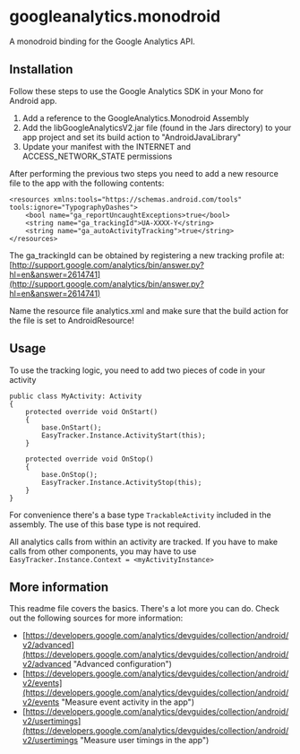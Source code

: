 googleanalytics.monodroid
=========================

A monodroid binding for the Google Analytics API.

Installation
-----
Follow these steps to use the Google Analytics SDK in your Mono for Android app.

1. Add a reference to the GoogleAnalytics.Monodroid Assembly
2. Add the libGoogleAnalyticsV2.jar file (found in the Jars directory) to your app project and set its build action to "AndroidJavaLibrary"
2. Update your manifest with the INTERNET and ACCESS\_NETWORK\_STATE permissions

After performing the previous two steps you need to add a new resource file to the app with the following contents:

    <resources xmlns:tools="https://schemas.android.com/tools" tools:ignore="TypographyDashes">
        <bool name="ga_reportUncaughtExceptions>true</bool>
        <string name="ga_trackingId">UA-XXXX-Y</string>
	    <string name="ga_autoActivityTracking">true</string>
    </resources>

The ga_trackingId can be obtained by registering a new tracking profile at: [http://support.google.com/analytics/bin/answer.py?hl=en&answer=2614741](http://support.google.com/analytics/bin/answer.py?hl=en&answer=2614741)

Name the resource file analytics.xml and make sure that the build action for the file is set to AndroidResource!

Usage
-----
To use the tracking logic, you need to add two pieces of code in your activity

    public class MyActivity: Activity
	{
		protected override void OnStart()
		{
			base.OnStart();
			EasyTracker.Instance.ActivityStart(this);
		}

		protected override void OnStop()
		{
			base.OnStop();
			EasyTracker.Instance.ActivityStop(this);
		}
	}

For convenience there's a base type `TrackableActivity` included in the assembly. The use of this base type is not required.

All analytics calls from within an activity are tracked. If you have to make calls from other components, you may have to use `EasyTracker.Instance.Context = <myActivityInstance>`

More information
----------------
This readme file covers the basics. There's a lot more you can do. Check out the following sources for more information:

- [https://developers.google.com/analytics/devguides/collection/android/v2/advanced](https://developers.google.com/analytics/devguides/collection/android/v2/advanced "Advanced configuration")
- [https://developers.google.com/analytics/devguides/collection/android/v2/events](https://developers.google.com/analytics/devguides/collection/android/v2/events "Measure event activity in the app")
- [https://developers.google.com/analytics/devguides/collection/android/v2/usertimings](https://developers.google.com/analytics/devguides/collection/android/v2/usertimings "Measure user timings in the app")
